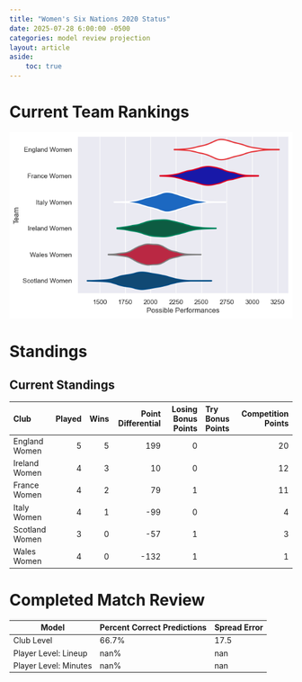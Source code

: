 ```yaml
---  
title: "Women's Six Nations 2020 Status"  
date: 2025-07-28 6:00:00 -0500  
categories: model review projection  
layout: article  
aside:  
    toc: true  
---
```

# Current Team Rankings


![Club Rankings](plots/rankings_Womens_Six_Nations_2020.png)
# Standings

## Current Standings


| Club           |   Played |   Wins |   Point Differential |   Losing Bonus Points | Try Bonus Points   |   Competition Points |
|:---------------|---------:|-------:|---------------------:|----------------------:|:-------------------|---------------------:|
| England Women  |        5 |      5 |                  199 |                     0 |                    |                   20 |
| Ireland Women  |        4 |      3 |                   10 |                     0 |                    |                   12 |
| France Women   |        4 |      2 |                   79 |                     1 |                    |                   11 |
| Italy Women    |        4 |      1 |                  -99 |                     0 |                    |                    4 |
| Scotland Women |        3 |      0 |                  -57 |                     1 |                    |                    3 |
| Wales Women    |        4 |      0 |                 -132 |                     1 |                    |                    1 |



# Completed Match Review


| Model | Percent Correct Predictions | Spread Error |
| ------ | ------ | ------ |
| Club Level | 66.7% | 17.5 |
| Player Level: Lineup | nan% | nan |
| Player Level: Minutes | nan% | nan |

